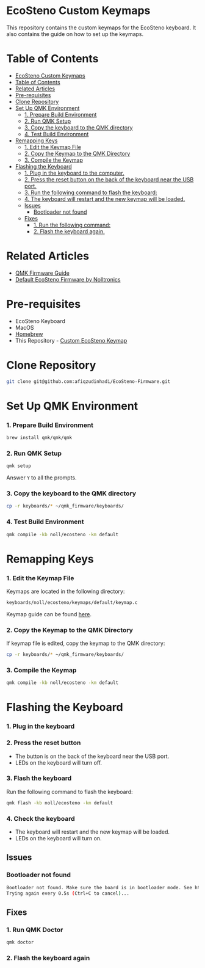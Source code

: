 # EcoSteno Custom Keymaps

This repository contains the custom keymaps for the EcoSteno keyboard. It also contains the guide on how to set up the keymaps.

# Table of Contents

- [EcoSteno Custom Keymaps](#ecosteno-custom-keymaps)
- [Table of Contents](#table-of-contents)
- [Related Articles](#related-articles)
- [Pre-requisites](#pre-requisites)
- [Clone Repository](#clone-repository)
- [Set Up QMK Environment](#set-up-qmk-environment)
  - [1. Prepare Build Environment](#1-prepare-build-environment)
  - [2. Run QMK Setup](#2-run-qmk-setup)
  - [3. Copy the keyboard to the QMK directory](#3-copy-the-keyboard-to-the-qmk-directory)
  - [4. Test Build Environment](#4-test-build-environment)
- [Remapping Keys](#remapping-keys)
  - [1. Edit the Keymap File](#1-edit-the-keymap-file)
  - [2. Copy the Keymap to the QMK Directory](#2-copy-the-keymap-to-the-qmk-directory)
  - [3. Compile the Keymap](#3-compile-the-keymap)
- [Flashing the Keyboard](#flashing-the-keyboard)
  - [1. Plug in the keyboard to the computer.](#1-plug-in-the-keyboard-to-the-computer)
  - [2. Press the reset button on the back of the keyboard near the USB port.](#2-press-the-reset-button-on-the-back-of-the-keyboard-near-the-usb-port)
  - [3. Run the following command to flash the keyboard:](#3-run-the-following-command-to-flash-the-keyboard)
  - [4. The keyboard will restart and the new keymap will be loaded.](#4-the-keyboard-will-restart-and-the-new-keymap-will-be-loaded)
  - [Issues](#issues)
    - [Bootloader not found](#bootloader-not-found)
  - [Fixes](#fixes)
    - [1. Run the following command:](#1-run-the-following-command)
    - [2. Flash the keyboard again.](#2-flash-the-keyboard-again)

# Related Articles

- [QMK Firmware Guide](https://docs.qmk.fm/newbs)
- [Default EcoSteno Firmware by Nolltronics](https://github.com/nkotech/EcoSteno-Firmware)

# Pre-requisites

- EcoSteno Keyboard
- MacOS
- [Homebrew](https://brew.sh/)
- This Repository - [Custom EcoSteno Keymap](https://github.com/afiqzudinhadi/EcoSteno-Firmware)

# Clone Repository

```bash
git clone git@github.com:afiqzudinhadi/EcoSteno-Firmware.git
```

# Set Up QMK Environment

### 1. Prepare Build Environment

```bash
brew install qmk/qmk/qmk
```

### 2. Run QMK Setup

```bash
qmk setup
```

Answer `Y` to all the prompts.

### 3. Copy the keyboard to the QMK directory

```bash
cp -r keyboards/* ~/qmk_firmware/keyboards/
```

### 4. Test Build Environment

```bash
qmk compile -kb noll/ecosteno -km default
```

# Remapping Keys

### 1. Edit the Keymap File

Keymaps are located in the following directory:

```bash
keyboards/noll/ecosteno/keymaps/default/keymap.c
```

Keymap guide can be found [here](https://docs.qmk.fm/keycodes_basic).

### 2. Copy the Keymap to the QMK Directory

If keymap file is edited, copy the keymap to the QMK directory:

```bash
cp -r keyboards/* ~/qmk_firmware/keyboards/
```

### 3. Compile the Keymap

```bash
qmk compile -kb noll/ecosteno -km default
```

# Flashing the Keyboard

### 1. Plug in the keyboard

### 2. Press the reset button

- The button is on the back of the keyboard near the USB port.
- LEDs on the keyboard will turn off.

### 3. Flash the keyboard

Run the following command to flash the keyboard:

```bash
qmk flash -kb noll/ecosteno -km default
```

### 4. Check the keyboard

- The keyboard will restart and the new keymap will be loaded.
- LEDs on the keyboard will turn on.

## Issues

### Bootloader not found

```bash
Bootloader not found. Make sure the board is in bootloader mode. See https://docs.qmk.fm/#/newbs_flashing
Trying again every 0.5s (Ctrl+C to cancel)...
```

## Fixes

### 1. Run QMK Doctor

```bash
qmk doctor
```

### 2. Flash the keyboard again
